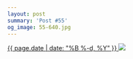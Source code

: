 ```yaml
---
layout: post
summary: 'Post #55'
og_image: 55-640.jpg
---
```


<p>
 <time>
  <a href="/55">
   {{ page.date | date: "%B %-d, %Y" }}
  </a>
 </time>
 <a href="/55">
  <img data-taken="9/22/2013" sizes="(min-width: 700px) 50vw, calc(100vw - 2rem)" src="{{ site.assets_url }}/55-320.jpg" srcset="{{ site.assets_url }}/55-640.jpg 640w, {{ site.assets_url }}/55-480.jpg 480w, {{ site.assets_url }}/55-320.jpg 320w, {{ site.assets_url }}/55-160.jpg 160w"/>
 </a>
</p>
